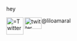 <p>hey</p>
<p><img align="left" width="45" height="45" src="https://image.flaticon.com/icons/png/512/124/124021.png" alt="
=Twitter" ></p> 
<style type="@liloamaral">
.image-left {
  display: block;
  margin-left: auto;
  margin-right: auto;
  float: right;
}
</style>

<p>
<img width="50" height="50" src="https://image.flaticon.com/icons/png/512/124/124021.png" alt="twitter" style="float:left;width:45px;height:30px;"> @liloamaral  
</p>
